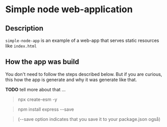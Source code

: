 # Simple node web-application

## Description
`simple-node-app` is an example of a web-app that serves static resources like `index.html`


## How the app was build
You don't need to follow the steps described below. But if you are curious, this how the app is generate and why it was generate like that. 

**TODO** tell more about that ...

> npx create-esm -y


> npm install express --save

>(--save option indicates that you save it to your package.json også)



